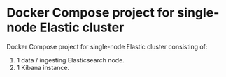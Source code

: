 # Docker Compose project for single-node Elastic cluster

Docker Compose project for single-node Elastic cluster consisting of:

1. 1 data / ingesting Elasticsearch node.
1. 1 Kibana instance.
